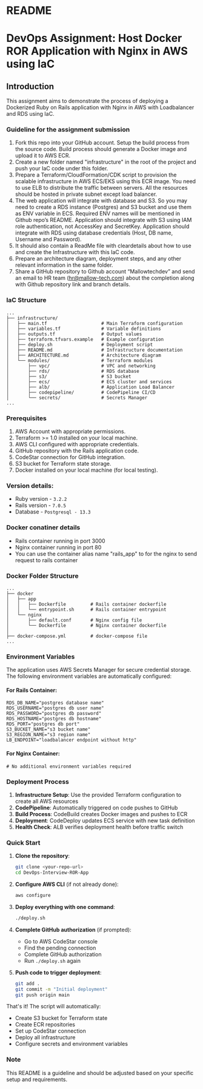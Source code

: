# README

# DevOps Assignment: Host Docker ROR Application with Nginx in AWS using IaC

## Introduction

This assignment aims to demonstrate the process of deploying a Dockerized Ruby on Rails application with Nginx in AWS with Loadbalancer and RDS using IaC.

### Guideline for the assignment submission

1. Fork this repo into your GitHub account. Setup the build process from the source code. Build process should generate a Docker image and upload it to AWS ECR.
2. Create a new folder named "infrastructure" in the root of the project and push your IaC code under this folder.
3. Prepare a Terraform/CloudFormation/CDK script to provision the scalable infrastructure in AWS ECS/EKS using this ECR image. You need to use ELB to distribute the traffic between servers. All the resources should be hosted in private subnet except load balancer.
4. The web application will integrate with database and S3. So you may need to create a RDS instance (Postgres) and S3 bucket and use them as ENV variable in ECS. Required ENV names will be mentioned in Github repo’s README. Application should integrate with S3 using IAM role authentication, not AccessKey and SecretKey. Application should integrate with RDS using database credentials (Host, DB name, Username and Password).
5. It should also contain a ReadMe file with cleardetails about how to use and create the Infrastructure with this IaC code.
6. Prepare an architecture diagram, deployment steps, and any other relevant information in the same folder.
7. Share a GitHub repository to Github account “Mallowtechdev” and send an email to HR team (hr@mallow-tech.com) about the completion along with Github repository link and branch details.


### IaC Structure

    ...
    ├── infrastructure/
    │   ├── main.tf                    # Main Terraform configuration
    │   ├── variables.tf               # Variable definitions
    │   ├── outputs.tf                 # Output values
    │   ├── terraform.tfvars.example   # Example configuration
    │   ├── deploy.sh                  # Deployment script
    │   ├── README.md                  # Infrastructure documentation
    │   ├── ARCHITECTURE.md            # Architecture diagram
    │   └── modules/                   # Terraform modules
    │       ├── vpc/                   # VPC and networking
    │       ├── rds/                   # RDS database
    │       ├── s3/                    # S3 bucket
    │       ├── ecs/                   # ECS cluster and services
    │       ├── alb/                   # Application Load Balancer
    │       ├── codepipeline/          # CodePipeline CI/CD
    │       └── secrets/               # Secrets Manager
    ...


### Prerequisites

1. AWS Account with appropriate permissions.
2. Terraform >= 1.0 installed on your local machine.
3. AWS CLI configured with appropriate credentials.
4. GitHub repository with the Rails application code.
5. CodeStar connection for GitHub integration.
6. S3 bucket for Terraform state storage.
7. Docker installed on your local machine (for local testing).

### Version details:

* Ruby version - `3.2.2`
* Rails version - `7.0.5`
* Database - `Postgresql - 13.3`

### Docker conatiner details

* Rails container running in port 3000
* Nginx container running in port 80
* You can use the container alias name "rails_app" to for the nginx to send request to rails container


### Docker Folder Structure

    ...
    ├── docker
    │   ├── app
    │   │   ├── Dockerfile         # Rails container dockerfile
    │   │   └── entrypoint.sh      # Rails container entrypoint
    │   └── nginx
    │       ├── default.conf       # Nginx config file
    │       └── Dockerfile         # Nginx container dockerfile
    │                   
    ├── docker-compose.yml         # docker-compose file
    ...

### Environment Variables

The application uses AWS Secrets Manager for secure credential storage. The following environment variables are automatically configured:

#### For Rails Container:
```env
RDS_DB_NAME="postgres database name"
RDS_USERNAME="postgres db user name"
RDS_PASSWORD="postgres db password"
RDS_HOSTNAME="postgres db hostname"
RDS_PORT="postgres db port"
S3_BUCKET_NAME="s3 bucket name"
S3_REGION_NAME="s3 region name"
LB_ENDPOINT="loadbalancer endpoint without http"
```

#### For Nginx Container:
```env
# No additional environment variables required
```

### Deployment Process

1. **Infrastructure Setup**: Use the provided Terraform configuration to create all AWS resources
2. **CodePipeline**: Automatically triggered on code pushes to GitHub
3. **Build Process**: CodeBuild creates Docker images and pushes to ECR
4. **Deployment**: CodeDeploy updates ECS service with new task definition
5. **Health Check**: ALB verifies deployment health before traffic switch

### Quick Start

1. **Clone the repository**:
   ```bash
   git clone <your-repo-url>
   cd DevOps-Interview-ROR-App
   ```

2. **Configure AWS CLI** (if not already done):
   ```bash
   aws configure
   ```

3. **Deploy everything with one command**:
   ```bash
   ./deploy.sh
   ```

4. **Complete GitHub authorization** (if prompted):
   - Go to AWS CodeStar console
   - Find the pending connection
   - Complete GitHub authorization
   - Run `./deploy.sh` again

5. **Push code to trigger deployment**:
   ```bash
   git add .
   git commit -m "Initial deployment"
   git push origin main
   ```

That's it! The script will automatically:
- Create S3 bucket for Terraform state
- Create ECR repositories
- Set up CodeStar connection
- Deploy all infrastructure
- Configure secrets and environment variables

### Note
This README is a guideline and should be adjusted based on your specific setup and requirements.
